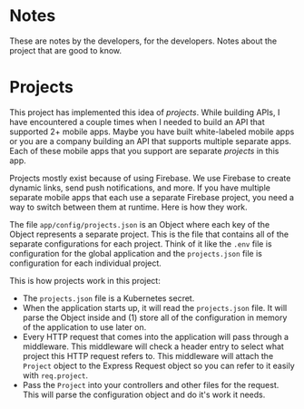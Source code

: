 # Notes

These are notes by the developers, for the developers. Notes about the project that are good to know.

# Projects

This project has implemented this idea of _projects_. While building APIs, I have encountered a couple times when I needed to build an API that supported 2+ mobile apps. Maybe you have built white-labeled mobile apps or you are a company building an API that supports multiple separate apps. Each of these mobile apps that you support are separate _projects_ in this app.

Projects mostly exist because of using Firebase. We use Firebase to create dynamic links, send push notifications, and more. If you have multiple separate mobile apps that each use a separate Firebase project, you need a way to switch between them at runtime. Here is how they work.

The file `app/config/projects.json` is an Object where each key of the Object represents a separate project. This is the file that contains all of the separate configurations for each project. Think of it like the `.env` file is configuration for the global application and the `projects.json` file is configuration for each individual project.

This is how projects work in this project:

- The `projects.json` file is a Kubernetes secret.
- When the application starts up, it will read the `projects.json` file. It will parse the Object inside and (1) store all of the configuration in memory of the application to use later on.
- Every HTTP request that comes into the application will pass through a middleware. This middleware will check a header entry to select what project this HTTP request refers to. This middleware will attach the `Project` object to the Express Request object so you can refer to it easily with `req.project`.
- Pass the `Project` into your controllers and other files for the request. This will parse the configuration object and do it's work it needs.
